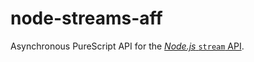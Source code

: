 
# node-streams-aff

Asynchronous PureScript API for the [*Node.js* `stream` API](https://nodejs.org/docs/latest/api/stream.html).
